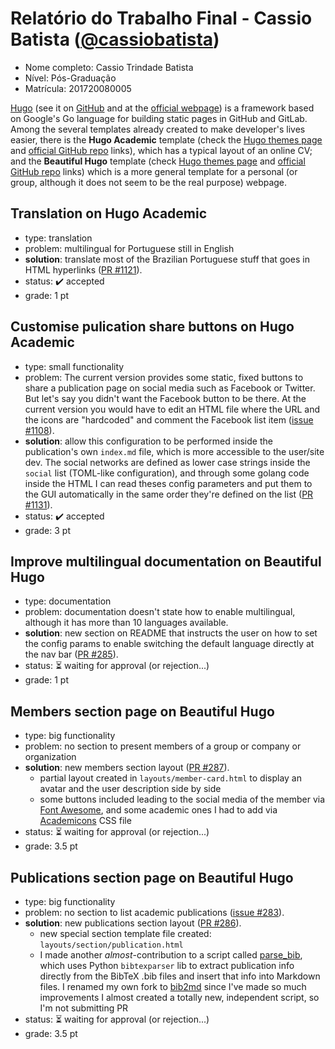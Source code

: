 # Relatório do Trabalho Final - Cassio Batista ([@cassiobatista](https://github.com/cassiobatista))

* Nome completo: Cassio Trindade Batista
* Nível: Pós-Graduação
* Matrícula: 201720080005

[Hugo](https://gohugo.io/) (see it on [GitHub](https://github.com/gohugoio/hugo) 
and at the [official webpage](https://gohugo.io/))
is a framework based on Google's Go language for building static pages in GitHub
and GitLab. Among the several templates already created to make developer's
lives easier, there is the **Hugo Academic** template (check the
[Hugo themes page](https://themes.gohugo.io/academic/) and
[official GitHub repo](https://github.com/gcushen/hugo-academic) 
links), which has a typical layout of an online CV; and the **Beautiful Hugo**
template (check [Hugo themes page](https://themes.gohugo.io/beautifulhugo/) and 
[official GitHub repo](https://github.com/halogenica/beautifulhugo) links) which
is a more general template for a personal (or group, although it does not seem
to be the real purpose) webpage.

## Translation on Hugo Academic 
- type: translation
- problem: multilingual for Portuguese still in English
- **solution**: translate most of the Brazilian Portuguese stuff that goes in HTML 
hyperlinks ([PR #1121](https://github.com/gcushen/hugo-academic/pull/1121)).
- status: :heavy_check_mark: accepted
- grade: 1 pt

## Customise pulication share buttons on Hugo Academic 
- type: small functionality
- problem: The current version provides some static, fixed buttons to
share a publication page on social media such as Facebook or Twitter. But let's
say you didn't want the Facebook button to be there. At the current version you
would have to edit an HTML file where the URL and the icons are "hardcoded" and
comment the Facebook list item 
([issue #1108](https://github.com/gcushen/hugo-academic/issues/1108)).
- **solution**: allow this configuration to be performed inside the publication's 
own `index.md` file, which is more accessible to the user/site dev. The social
networks are defined as lower case strings inside the `social` list (TOML-like
configuration), and through some golang code inside the HTML I can read theses
config parameters and put them to the GUI automatically in the same order 
they're defined on the list
([PR #1131](https://github.com/gcushen/hugo-academic/pull/1131)).
- status: :heavy_check_mark: accepted
- grade: 3 pt

## Improve multilingual documentation on Beautiful Hugo
- type: documentation
- problem: documentation doesn't state how to enable multilingual, although it 
has more than 10 languages available. 
- **solution**: new section on README that instructs the user on how to set the 
config params to enable switching the default language directly at the nav bar 
([PR #285](https://github.com/halogenica/beautifulhugo/pull/285)).
- status: :hourglass_flowing_sand: waiting for approval (or rejection...)
- grade: 1 pt

## Members section page on Beautiful Hugo
- type: big functionality
- problem: no section to present members of a group or company or organization
- **solution**: new members section layout
([PR #287](https://github.com/halogenica/beautifulhugo/pull/287)).
    - partial layout created in `layouts/member-card.html` to display an avatar 
    and the user description side by side
    - some buttons included leading to the social media of the member via
    [Font Awesome](https://fontawesome.com/icons?d=gallery&m=free), and some
    academic ones I had to add via
    [Academicons](https://jpswalsh.github.io/academicons/) CSS file
- status: :hourglass_flowing_sand: waiting for approval (or rejection...)
- grade: 3.5 pt

## Publications section page on Beautiful Hugo
- type: big functionality
- problem: no section to list academic publications 
([issue #283](https://github.com/halogenica/beautifulhugo/issues/283)).
- **solution**: new publications section layout
([PR #286](https://github.com/halogenica/beautifulhugo/pull/286)).
    - new special section template file created: `layouts/section/publication.html`
    - I made another *almost*-contribution to a script called
    [parse_bib](https://github.com/apetros/parse_bib), which uses 
    Python `bibtexparser` lib to extract publication info directly from the 
    BibTeX .bib files and insert that info into Markdown files. I renamed my own 
    fork to [bib2md](https://github.com/cassiobatista/bib2md) since I've made so 
    much improvements I almost created a totally new, independent script, so 
    I'm not submitting PR
- status: :hourglass_flowing_sand: waiting for approval (or rejection...)
- grade: 3.5 pt
